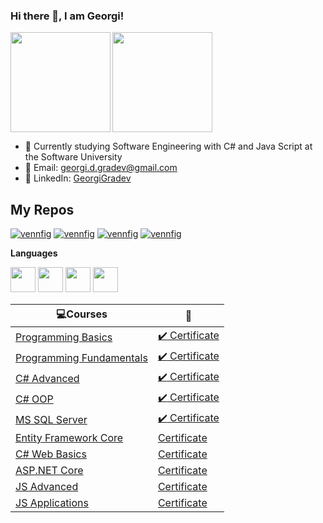 ### Hi there 👋, I am Georgi! ###

<div>
  <img height="160" align="left" src="https://github-readme-stats.vercel.app/api?username=GeorgiGradev&count_private=true&true&hide=issues&show_icons=true" />
  <img height="160" src="https://github-readme-stats.vercel.app/api/top-langs/?username=GeorgiGradev&layout=compact" />
</div>

- 🌱 Currently studying Software Engineering with C# and Java Script at the Software University
- 💌 Email: georgi.d.gradev@gmail.com
- 💼 LinkedIn: <a href="https://www.linkedin.com/in/georgi-gradev-98b46b207/">GeorgiGradev</a>  


## My Repos ## 

[![vennfig](https://github-readme-stats.vercel.app/api/pin/?username=GeorgiGradev&repo=SoftwareUniversity&show_owner=false)](https://github.com/GeorgiGradev/SoftwareUniversity)
[![vennfig](https://github-readme-stats.vercel.app/api/pin/?username=GeorgiGradev&repo=HTML_CSS&show_owner=false)](https://github.com/GeorgiGradev/HTML_CSS)
[![vennfig](https://github-readme-stats.vercel.app/api/pin/?username=GeorgiGradev&repo=WorkshopProjects&show_owner=false)](https://github.com/GeorgiGradev/WorkshopProjects)
[![vennfig](https://github-readme-stats.vercel.app/api/pin/?username=GeorgiGradev&repo=FreeCodeCamp&show_owner=false)](https://github.com/GeorgiGradev/FreeCodeCamp)


**Languages**  

<code><img height="40" src="https://seeklogo.com/images/C/c-sharp-c-logo-02F17714BA-seeklogo.com.png"></code>
<code><img height="40" src="https://pbs.twimg.com/profile_images/378800000539531860/2c45151a4a11d3a3c8e71bb34dd069d6.png"></code>
<code><img height="40" src="https://fiverr-res.cloudinary.com/images/t_main1,q_auto,f_auto,q_auto,f_auto/gigs/124446395/original/b68691adbfd454ea4173b4f213f9b7b11a5c426e/create-er-diagrams-develop-database-offer-tech-support.png"></code>
<code><img height="40" src="https://encrypted-tbn0.gstatic.com/images?q=tbn:ANd9GcTTnlf8RZSA2jnQPDUql_UmSztuFLmp8U6h2A&usqp=CAU"></code>





|💻**Courses**|:scroll:| 
|---|---|
|<a href="https://softuni.bg/trainings/2768/programming-basics-with-c-sharp-february-2020" > Programming Basics </a>   | <a href="https://softuni.bg/certificates/details/78269/a530cc62"> :heavy_check_mark: Certificate</a> |
|<a href="https://softuni.bg/trainings/2830/csharp-fundamentals-may-2020"> Programming Fundamentals </a>| <a href="https://softuni.bg/certificates/details/86139/e3e9bca2"> :heavy_check_mark: Certificate</a> |
|<a href="https://softuni.bg/trainings/3007/csharp-advanced-september-2020"> C# Advanced </a>| <a href="https://softuni.bg/certificates/details/90305/9b30f535"> :heavy_check_mark: Certificate</a> |
|<a href="https://softuni.bg/trainings/3008/csharp-oop-october-2020"> C# OOP </a>| <a href="https://softuni.bg/certificates/details/95758/e3b4d5f3"> :heavy_check_mark: Certificate</a> |
|<a href="https://softuni.bg/trainings/3272/ms-sql-january-2021"> MS SQL Server </a>| <a href="https://softuni.bg/certificates/details/97804/360d4ae1"> :heavy_check_mark: Certificate</a> |
|<a href="https://softuni.bg/trainings/3221/entity-framework-core-february-2021"> Entity Framework Core </a>| <a href=""> Certificate</a> |
|<a href=""> C# Web Basics </a>| <a href=""> Certificate</a> |
|<a href=""> ASP.NET Core </a>| <a href=""> Certificate</a> |
|<a href=""> JS Advanced </a>| <a href=""> Certificate</a> |
|<a href=""> JS Applications </a>| <a href=""> Certificate</a> |
